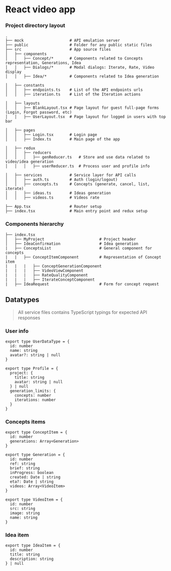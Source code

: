 # React video app

### Project directory layout

    .
    ├── mock                    # API emulation server
    ├── public                  # Folder for any public static files
    ├── src                     # App source files
    │   ├── components          
    │   │   ├── Concept/*       # Components related to Concepts representation, Generations, Idea
    │   │   ├── Dialogs/*       # Modal dialogs: Iterate, Rate, Video display
    │   │   ├── Idea/*          # Components related to Idea generation

    │   ├── constants           
    │   │   ├── endpoints.ts    # List of the API endpoints urls
    │   │   ├── iteration.ts    # List of the Iteration actions

    │   ├── layouts           
    │   │   ├── BlankLayout.tsx # Page layout for guest full-page forms (Login, Forgot password, etc)
    │   │   ├── UserLayout.tsx  # Page layout for logged in users with top bar

    │   ├── pages           
    │   │   ├── Login.tsx       # Login page
    │   │   ├── Index.ts        # Main page of the app

    │   ├── redux
    │   │   ├── reducers       
    │   │   │   ├── genReducer.ts   # Store and use data related to video/idea generation
    │   │   │   ├── userReducer.ts  # Process user and profile info

    │   ├── services            # Service layer for API calls
    │   │   ├── auth.ts         # Auth (login/logout)
    │   │   ├── concepts.ts     # Concepts (generate, cancel, list, iterate)
    │   │   ├── ideas.ts        # Ideas generation
    │   │   ├── videos.ts       # Videos rate

    ├── App.tsx                 # Router setup
    ├── index.tsx               # Main entry point and redux setup

### Components hierarchy
    ├── index.tsx                  
    │   ├── MyProject                        # Project header
    │   ├── IdeaConfirmation                 # Idea generation
    |   ├── ConceptsList                     # General component for concepts
    |   |   ├── ConceptItemComponent         # Representation of Concept item
    |   |   |   ├── ConceptGenerationComponent
    |   |   |   ├── VideoViewComponent
    |   |   |   ├── RateQualityComponent
    |   |   |   ├── IterateConceptComponent
    |   ├── IdeaRequest                      # Form for concept request


## Datatypes

> All service files contains TypeScript typings for expected API responses

### User info
```
export type UserDataType = {
  id: number
  name: string
  avatar?: string | null
}

export type Profile = {
  project: {
    title: string
    avatar: string | null
  } | null
  generation_limits: {
    concepts: number
    iterations: number
  }
}
```

### Concepts items
```
export type ConceptItem = {
  id: number
  generations: Array<Generation>
}

export type Generation = {
  id: number
  ref: string
  brief: string
  inProgress: boolean
  created: Date | string
  eta?: Date | string
  videos: Array<VideoItem>
}

export type VideoItem = {
  id: number
  src: string
  image: string
  name: string
}
```

### Idea item
```
export type IdeaItem = {
  id: number
  title: string
  description: string
} | null
```
